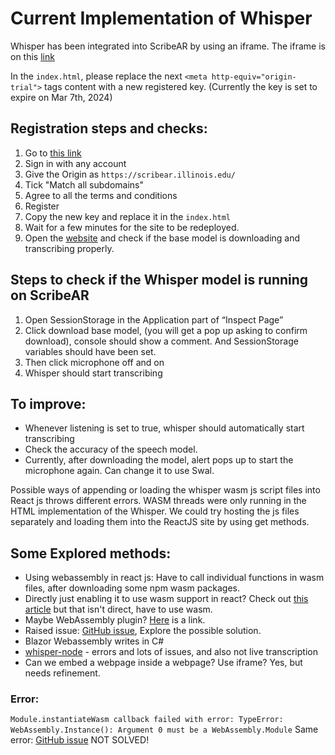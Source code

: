 # Current Implementation of Whisper

Whisper has been integrated into ScribeAR by using an iframe. The iframe is on this [link](https://github.com/scribear/v/tree/master/whisper)

In the `index.html`, please replace the next `<meta http-equiv="origin-trial">` tags content with a new registered key. (Currently the key is set to expire on Mar 7th, 2024)

## Registration steps and checks:

1. Go to [this link](https://developer.chrome.com/origintrials/#/view_trial/303992974847508481)
2. Sign in with any account
3. Give the Origin as `https://scribear.illinois.edu/`
4. Tick "Match all subdomains"
5. Agree to all the terms and conditions
6. Register
7. Copy the new key and replace it in the `index.html`
8. Wait for a few minutes for the site to be redeployed.
9. Open the [website](https://scribear.illinois.edu/v/whisper/) and check if the base model is downloading and transcribing properly.

## Steps to check if the Whisper model is running on ScribeAR

1. Open SessionStorage in the Application part of “Inspect Page”
2. Click download base model, (you will get a pop up asking to confirm download), console should show a comment. And SessionStorage variables should have been set.
3. Then click microphone off and on
4. Whisper should start transcribing

## To improve:

- Whenever listening is set to true, whisper should automatically start transcribing
- Check the accuracy of the speech model.
- Currently, after downloading the model, alert pops up to start the microphone again. Can change it to use Swal.

Possible ways of appending or loading the whisper wasm js script files into React js throws different errors. WASM threads were only running in the HTML implementation of the Whisper. We could try hosting the js files separately and loading them into the ReactJS site by using get methods.

## Some Explored methods:

- Using webassembly in react js: Have to call individual functions in wasm files, after downloading some npm wasm packages.
- Directly just enabling it to use wasm support in react? Check out [this article](https://www.telerik.com/blogs/using-webassembly-with-react) but that isn't direct, have to use wasm.
- Maybe WebAssembly plugin? [Here](https://developer.chrome.com/origintrials/#/view_trial/2948731856020832257) is a link.
- Raised issue: [GitHub issue](https://github.com/ggerganov/whisper.cpp/issues/646), Explore the possible solution.
- Blazor Webassembly writes in C#
- [whisper-node](https://github.com/ariym/whisper-node) - errors and lots of issues, and also not live transcription
- Can we embed a webpage inside a webpage? Use iframe? Yes, but needs refinement.

### Error:

`Module.instantiateWasm callback failed with error: TypeError: WebAssembly.Instance(): Argument 0 must be a WebAssembly.Module`
Same error: [GitHub issue](https://github.com/emscripten-core/emscripten/issues/16794)
NOT SOLVED!
